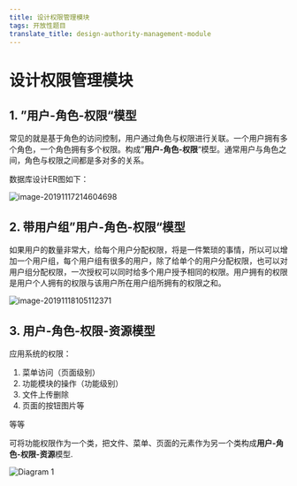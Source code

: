 ```yaml
---
title: 设计权限管理模块
tags: 开放性题目
translate_title: design-authority-management-module
---
```

# 设计权限管理模块

## 1. ”**用户-角色-权限**“模型

常见的就是基于角色的访问控制，用户通过角色与权限进行关联。一个用户拥有多个角色，一个角色拥有多个权限。构成”**用户-角色-权限**“模型。通常用户与角色之间，角色与权限之间都是多对多的关系。

数据库设计ER图如下：

![image-20191117214604698](D:\面试\springbootimages\image-20191117214604698.png)

## 2. 带用户组”**用户-角色-权限**“模型

如果用户的数量非常大，给每个用户分配权限，将是一件繁琐的事情，所以可以增加一个用户组，每个用户组有很多的用户，除了给单个的用户分配权限，也可以对用户组分配权限，一次授权可以同时给多个用户授予相同的权限。用户拥有的权限是用户个人拥有的权限与该用户所在用户组所拥有的权限之和。

![image-20191118105112371](D:\面试\springbootimages\image-20191118105112371.png)

## **3. 用户-角色-权限-资源**模型

应用系统的权限：

1. 菜单访问（页面级别）
2. 功能模块的操作（功能级别）
3. 文件上传删除
4. 页面的按钮图片等

等等

可将功能权限作为一个类，把文件、菜单、页面的元素作为另一个类构成**用户-角色-权限-资源**模型.

<img src="D:\面试\springbootimages\Diagram 1.png" alt="Diagram 1"  />